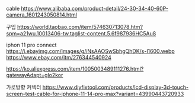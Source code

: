 
cable
https://www.alibaba.com/product-detail/24-30-34-40-60P-camera_1601243050814.html

구입
https://world.taobao.com/item/574630713078.htm?spm=a21wu.10013406-tw.taglist-content.5.6f987936HC5Au8

iphon 11 pro connect
https://i.ebayimg.com/images/g/iNsAAOSwSbhgQhDK/s-l1600.webp
https://www.ebay.com/itm/276344540924

https://ko.aliexpress.com/item/1005003489111276.html?gatewayAdapt=glo2kor

가로방향 커넥터
https://www.diyfixtool.com/products/lcd-display-3d-touch-screen-test-cable-for-iphone-11-14-pro-max?variant=43990443720933

